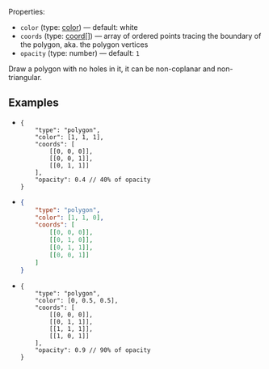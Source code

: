 Properties:
- `color` (type: [color](/mathics-threejs-backend/types/color)) — default: white
- `coords` (type: [coord[]](/mathics-threejs-backend/types/coord)) — array of ordered points tracing the boundary of the polygon, aka. the polygon vertices
- `opacity` (type: number) — default: `1`

Draw a polygon with no holes in it, it can be non-coplanar and non-triangular.

## Examples
- ```jsonc
  {
      "type": "polygon",
      "color": [1, 1, 1],
      "coords": [
          [[0, 0, 0]],
          [[0, 0, 1]],
          [[0, 1, 1]]
      ],
      "opacity": 0.4 // 40% of opacity
  }
  ```
  <div class='center' id='graphics-container-1'></div>
  <script>
      drawGraphics3d(
          document.getElementById('graphics-container-1'),
          {
              elements: [
                  {
                      type: 'polygon',
                      color: [1, 1, 1],
                      coords: [
                          [[0, 0, 0]],
                          [[1, 1, 1]],
                          [[0, 1, 1]]
                      ],
                      opacity: 0.4 // 40% of opacity
                  }
              ],
              lighting: [
                  {
                      type: 'ambient',
                      color: [1, 1, 0]
                  }
              ],
              viewpoint: [2, -4, 4]
          }
      );
  </script>
- ```json
  {
      "type": "polygon",
      "color": [1, 1, 0],
      "coords": [
          [[0, 0, 0]],
          [[0, 1, 0]],
          [[0, 1, 1]],
          [[0, 0, 1]]
      ]
  }
  ```
  <div class='center' id='graphics-container-2'></div>
  <script>
      drawGraphics3d(
          document.getElementById('graphics-container-2'),
          {
              elements: [
                  {
                      type: 'polygon',
                      color: [1, 1, 0],
                      coords: [
                          [[0, 0, 0]],
                          [[1, 0, 0]],
                          [[1, 1, 1]],
                          [[0.5, 1.5, 1.5]],
                          [[0, 1, 1]]
                      ]
                  }
              ],
              viewpoint: [2, -4, 4]
          }
      );
  </script>
- ```jsonc
  {
      "type": "polygon",
      "color": [0, 0.5, 0.5],
      "coords": [
          [[0, 0, 0]],
          [[0, 1, 1]],
          [[1, 1, 1]],
          [[1, 0, 1]]
      ],
      "opacity": 0.9 // 90% of opacity
  }
  ```
  <div class='center' id='graphics-container-3'></div>
  <script>
      drawGraphics3d(
          document.getElementById('graphics-container-3'),
          {
              elements: [
                  {
                      type: 'polygon',
                      color: [0, 0.5, 0.5],
                      coords: [
                          [[0, 0, 0]],
                          [[0, 1, 1]],
                          [[1, 1, 1]],
                          [[1, 0, 1]]
                      ],
                      opacity: 0.9 // 90% of opacity
                  }
              ],
              lighting: [
                  {
                      type: 'ambient',
                      color: [0.5, 0.5, 0.5]
                  },
                  {
                      type: 'directional',
                      color: [1, 1, 1],
                      coords: [null, [1, 1, 1]]
                  }
              ],
              viewpoint: [2, -4, 4]
          }
      );
  </script>
